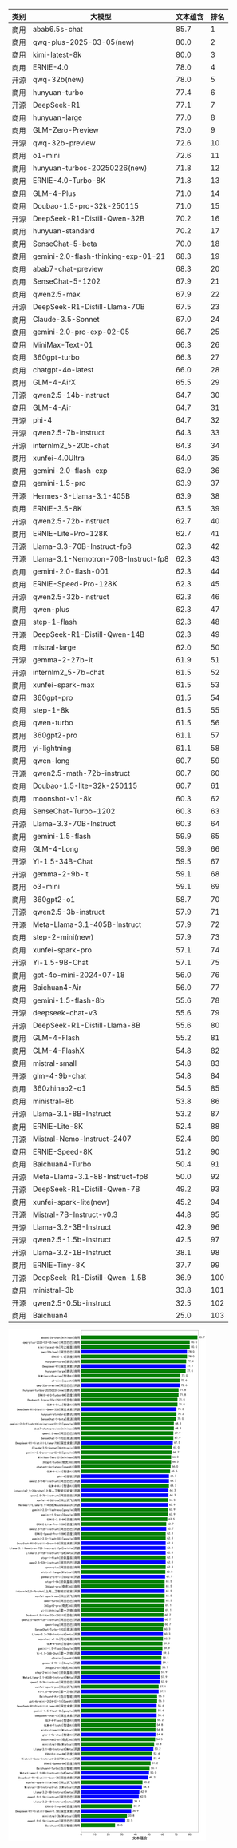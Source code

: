 
| 类别 | 大模型                         | 文本蕴含 | 排名 |
|-----|------------------------------|---------|----|
|商用|abab6.5s-chat|85.7|1|
|商用|qwq-plus-2025-03-05(new)|80.0|2|
|商用|kimi-latest-8k|80.0|3|
|商用|ERNIE-4.0|78.0|4|
|开源|qwq-32b(new)|78.0|5|
|商用|hunyuan-turbo|77.4|6|
|开源|DeepSeek-R1|77.1|7|
|商用|hunyuan-large|77.0|8|
|商用|GLM-Zero-Preview|73.0|9|
|开源|qwq-32b-preview|72.6|10|
|商用|o1-mini|72.6|11|
|商用|hunyuan-turbos-20250226(new)|71.8|12|
|商用|ERNIE-4.0-Turbo-8K|71.8|13|
|商用|GLM-4-Plus|71.0|14|
|商用|Doubao-1.5-pro-32k-250115|71.0|15|
|开源|DeepSeek-R1-Distill-Qwen-32B|70.2|16|
|商用|hunyuan-standard|70.2|17|
|商用|SenseChat-5-beta|70.0|18|
|商用|gemini-2.0-flash-thinking-exp-01-21|68.3|19|
|商用|abab7-chat-preview|68.3|20|
|商用|SenseChat-5-1202|67.9|21|
|商用|qwen2.5-max|67.9|22|
|开源|DeepSeek-R1-Distill-Llama-70B|67.5|23|
|商用|Claude-3.5-Sonnet|67.0|24|
|商用|gemini-2.0-pro-exp-02-05|66.7|25|
|商用|MiniMax-Text-01|66.3|26|
|商用|360gpt-turbo|66.3|27|
|商用|chatgpt-4o-latest|66.0|28|
|商用|GLM-4-AirX|65.5|29|
|开源|qwen2.5-14b-instruct|64.7|30|
|商用|GLM-4-Air|64.7|31|
|开源|phi-4|64.7|32|
|开源|qwen2.5-7b-instruct|64.3|33|
|开源|internlm2_5-20b-chat|64.3|34|
|商用|xunfei-4.0Ultra|64.0|35|
|商用|gemini-2.0-flash-exp|63.9|36|
|商用|gemini-1.5-pro|63.9|37|
|开源|Hermes-3-Llama-3.1-405B|63.9|38|
|商用|ERNIE-3.5-8K|63.5|39|
|开源|qwen2.5-72b-instruct|62.7|40|
|商用|ERNIE-Lite-Pro-128K|62.7|41|
|开源|Llama-3.3-70B-Instruct-fp8|62.3|42|
|开源|Llama-3.1-Nemotron-70B-Instruct-fp8|62.3|43|
|商用|gemini-2.0-flash-001|62.3|44|
|商用|ERNIE-Speed-Pro-128K|62.3|45|
|开源|qwen2.5-32b-instruct|62.3|46|
|商用|qwen-plus|62.3|47|
|商用|step-1-flash|62.3|48|
|开源|DeepSeek-R1-Distill-Qwen-14B|62.3|49|
|商用|mistral-large|62.0|50|
|开源|gemma-2-27b-it|61.9|51|
|开源|internlm2_5-7b-chat|61.5|52|
|商用|xunfei-spark-max|61.5|53|
|商用|360gpt-pro|61.5|54|
|商用|step-1-8k|61.5|55|
|商用|qwen-turbo|61.5|56|
|商用|360gpt2-pro|61.1|57|
|商用|yi-lightning|61.1|58|
|商用|qwen-long|60.7|59|
|开源|qwen2.5-math-72b-instruct|60.7|60|
|商用|Doubao-1.5-lite-32k-250115|60.7|61|
|商用|moonshot-v1-8k|60.3|62|
|商用|SenseChat-Turbo-1202|60.3|63|
|开源|Llama-3.3-70B-Instruct|60.3|64|
|商用|gemini-1.5-flash|59.9|65|
|商用|GLM-4-Long|59.9|66|
|开源|Yi-1.5-34B-Chat|59.5|67|
|开源|gemma-2-9b-it|59.1|68|
|商用|o3-mini|59.1|69|
|商用|360gpt2-o1|58.7|70|
|开源|qwen2.5-3b-instruct|57.9|71|
|开源|Meta-Llama-3.1-405B-Instruct|57.9|72|
|商用|step-2-mini(new)|57.9|73|
|商用|xunfei-spark-pro|57.1|74|
|开源|Yi-1.5-9B-Chat|57.1|75|
|商用|gpt-4o-mini-2024-07-18|56.0|76|
|商用|Baichuan4-Air|56.0|77|
|商用|gemini-1.5-flash-8b|55.6|78|
|开源|deepseek-chat-v3|55.6|79|
|开源|DeepSeek-R1-Distill-Llama-8B|55.6|80|
|商用|GLM-4-Flash|55.2|81|
|商用|GLM-4-FlashX|54.8|82|
|商用|mistral-small|54.8|83|
|开源|glm-4-9b-chat|54.8|84|
|商用|360zhinao2-o1|54.5|85|
|商用|ministral-8b|53.8|86|
|开源|Llama-3.1-8B-Instruct|53.2|87|
|商用|ERNIE-Lite-8K|52.4|88|
|开源|Mistral-Nemo-Instruct-2407|52.4|89|
|商用|ERNIE-Speed-8K|51.2|90|
|商用|Baichuan4-Turbo|50.4|91|
|开源|Meta-Llama-3.1-8B-Instruct-fp8|50.0|92|
|开源|DeepSeek-R1-Distill-Qwen-7B|49.2|93|
|商用|xunfei-spark-lite(new)|45.2|94|
|开源|Mistral-7B-Instruct-v0.3|44.8|95|
|开源|Llama-3.2-3B-Instruct|42.9|96|
|开源|qwen2.5-1.5b-instruct|42.5|97|
|开源|Llama-3.2-1B-Instruct|38.1|98|
|商用|ERNIE-Tiny-8K|37.7|99|
|开源|DeepSeek-R1-Distill-Qwen-1.5B|36.9|100|
|商用|ministral-3b|33.8|101|
|开源|qwen2.5-0.5b-instruct|32.5|102|
|商用|Baichuan4|25.0|103|


![lin](../pic/文本蕴含.png)
